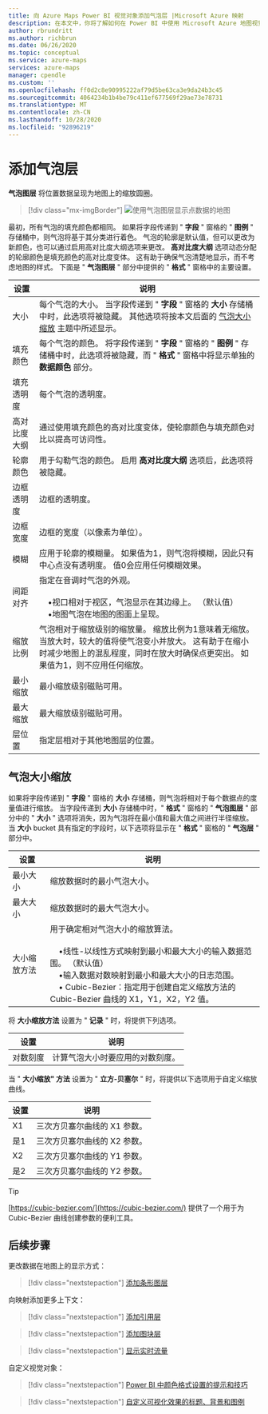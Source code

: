 ```yaml
---
title: 向 Azure Maps Power BI 视觉对象添加气泡层 |Microsoft Azure 映射
description: 在本文中，你将了解如何在 Power BI 中使用 Microsoft Azure 地图视觉对象中的气泡图层。
author: rbrundritt
ms.author: richbrun
ms.date: 06/26/2020
ms.topic: conceptual
ms.service: azure-maps
services: azure-maps
manager: cpendle
ms.custom: ''
ms.openlocfilehash: ff0d2c8e90995222af79d5be63ca3e9da24b3c45
ms.sourcegitcommit: 4064234b1b4be79c411ef677569f29ae73e78731
ms.translationtype: MT
ms.contentlocale: zh-CN
ms.lasthandoff: 10/28/2020
ms.locfileid: "92896219"
---
```

# <a name="add-a-bubble-layer"></a>添加气泡层

**气泡图层** 将位置数据呈现为地图上的缩放圆圈。

> [!div class="mx-imgBorder"]
> ![使用气泡图层显示点数据的地图](media/power-bi-visual/bubble-layer-with-legend-color.png)

最初，所有气泡的填充颜色都相同。 如果将字段传递到 " **字段** " 窗格的 " **图例** " 存储桶中，则气泡将基于其分类进行着色。 气泡的轮廓是默认值，但可以更改为新颜色，也可以通过启用高对比度大纲选项来更改。 **高对比度大纲** 选项动态分配的轮廓颜色是填充颜色的高对比度变体。 这有助于确保气泡清楚地显示，而不考虑地图的样式。 下面是 " **气泡图层** " 部分中提供的 " **格式** " 窗格中的主要设置。

| 设置               | 说明    |
|-----------------------|----------------|
| 大小                  | 每个气泡的大小。 当字段传递到 " **字段** " 窗格的 **大小** 存储桶中时，此选项将被隐藏。 其他选项将按本文后面的 [气泡大小缩放](#bubble-size-scaling) 主题中所述显示。 |
| 填充颜色            | 每个气泡的颜色。 将字段传递到 " **字段** " 窗格的 " **图例** " 存储桶中时，此选项将被隐藏，而 " **格式** " 窗格中将显示单独的 **数据颜色** 部分。 |
| 填充透明度     | 每个气泡的透明度。 |
| 高对比度大纲 | 通过使用填充颜色的高对比度变体，使轮廓颜色与填充颜色对比以提高可访问性。 |
| 轮廓颜色         | 用于勾勒气泡的颜色。 启用 **高对比度大纲** 选项后，此选项将被隐藏。 |
| 边框透明度  | 边框的透明度。 |
| 边框宽度         | 边框的宽度（以像素为单位）。 |
| 模糊                  | 应用于轮廓的模糊量。 如果值为1，则气泡将模糊，因此只有中心点没有透明度。 值0会应用任何模糊效果。 |
| 间距对齐       | 指定在音调时气泡的外观。 <br/><br/>&nbsp;&nbsp;&nbsp;&nbsp;•视口相对于视区，气泡显示在其边缘上。 （默认值）<br/>&nbsp;&nbsp;&nbsp;&nbsp;•地图气泡在地图的图面上呈现。 |
| 缩放比例            | 气泡相对于缩放级别的缩放量。 缩放比例为1意味着无缩放。 当放大时，较大的值将使气泡变小并放大。 这有助于在缩小时减少地图上的混乱程度，同时在放大时确保点更突出。 如果值为1，则不应用任何缩放。 |
| 最小缩放              | 最小缩放级别磁贴可用。 |
| 最大缩放              | 最大缩放级别磁贴可用。 |
| 层位置        | 指定层相对于其他地图层的位置。 |

## <a name="bubble-size-scaling"></a>气泡大小缩放

如果将字段传递到 " **字段** " 窗格的 **大小** 存储桶，则气泡将相对于每个数据点的度量值进行缩放。 当字段传递到 **大小** 存储桶中时，" **格式** " 窗格的 " **气泡图层** " 部分中的 " **大小** " 选项将消失，因为气泡将在最小值和最大值之间进行半径缩放。 当 **大小** bucket 具有指定的字段时，以下选项将显示在 " **格式** " 窗格的 " **气泡层** " 部分中。

| 设置             | 说明  |
|---------------------|--------------|
| 最小大小            | 缩放数据时的最小气泡大小。|
| 最大大小            | 缩放数据时的最大气泡大小。|
| 大小缩放方法 | 用于确定相对气泡大小的缩放算法。<br/><br/>&nbsp;&nbsp;&nbsp;&nbsp;•线性-以线性方式映射到最小和最大大小的输入数据范围。 （默认值）<br/>&nbsp;&nbsp;&nbsp;&nbsp;•输入数据对数映射到最小和最大大小的日志范围。<br/>&nbsp;&nbsp;&nbsp;&nbsp;• Cubic-Bezier：指定用于创建自定义缩放方法的 Cubic-Bezier 曲线的 X1，Y1，X2，Y2 值。 |

将 **大小缩放方法** 设置为 " **记录** " 时，将提供下列选项。

| 设置   | 说明      |
|-----------|------------------|
| 对数刻度 | 计算气泡大小时要应用的对数刻度。 |

当 " **大小缩放" 方法** 设置为 " **立方-贝塞尔** " 时，将提供以下选项用于自定义缩放曲线。

| 设置 | 说明                           |
|---------|---------------------------------------|
| X1      | 三次方贝塞尔曲线的 X1 参数。 |
| 是1      | 三次方贝塞尔曲线的 X2 参数。 |
| X2      | 三次方贝塞尔曲线的 Y1 参数。 |
| 是2      | 三次方贝塞尔曲线的 Y2 参数。 |

> [!TIP]
> [https://cubic-bezier.com/](https://cubic-bezier.com/) 提供了一个用于为 Cubic-Bezier 曲线创建参数的便利工具。

## <a name="next-steps"></a>后续步骤

更改数据在地图上的显示方式：

> [!div class="nextstepaction"]
> [添加条形图层](power-bi-visual-add-bar-chart-layer.md)

向映射添加更多上下文：

> [!div class="nextstepaction"]
> [添加引用层](power-bi-visual-add-reference-layer.md)

> [!div class="nextstepaction"]
> [添加图块层](power-bi-visual-add-tile-layer.md)

> [!div class="nextstepaction"]
> [显示实时流量](power-bi-visual-show-real-time-traffic.md)

自定义视觉对象：

> [!div class="nextstepaction"]
> [Power BI 中颜色格式设置的提示和技巧](/power-bi/visuals/service-tips-and-tricks-for-color-formatting)

> [!div class="nextstepaction"]
> [自定义可视化效果的标题、背景和图例](/power-bi/visuals/power-bi-visualization-customize-title-background-and-legend)
